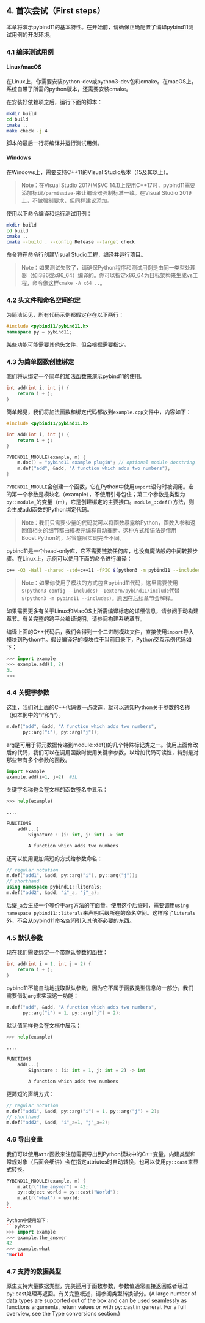 ## 4. 首次尝试（First steps）

本章将演示pybind11的基本特性。在开始前，请确保正确配置了编译pybind11测试用例的开发环境。

### 4.1 编译测试用例

#### Linux/macOS

在Linux上，你需要安装python-dev或python3-dev包和cmake。在macOS上，系统自带了所需的python版本，还需要安装cmake。

在安装好依赖项之后，运行下面的脚本：
```sh
mkdir build
cd build
cmake ..
make check -j 4
```

脚本的最后一行将编译并运行测试用例。

#### Windows

在Windows上，需要支持C++11的Visual Studio版本（15及其以上）。

> Note：在Visual Studio 2017(MSVC 14.1)上使用C++17时，pybind11需要添加标识`/permissive-`来让编译器强制标准一致。在Visual Studio 2019上，不做强制要求，但同样建议添加。

使用以下命令编译和运行测试用例：
```sh
mkdir build
cd build
cmake ..
cmake --build . --config Release --target check
```

命令将在命令行创建Visual Studio工程，编译并运行项目。
> Note：如果测试失败了，请确保Python程序和测试用例是由同一类型处理器（如i386或x86_64）编译的。你可以指定x86_64为目标架构来生成vs工程，命令像这样`cmake -A x64 ..`。

### 4.2 头文件和命名空间约定

为简洁起见，所有代码示例都假定存在以下两行：
```c++
#include <pybind11/pybind11.h>
namespace py = pybind11;
```

某些功能可能需要其他头文件，但会根据需要指定。

### 4.3 为简单函数创建绑定

我们将从绑定一个简单的加法函数来演示pybind11的使用。
```c++
int add(int i, int j) {
    return i + j;
}
```

简单起见，我们将加法函数和绑定代码都放到`example.cpp`文件中，内容如下：
```c++
#include <pybind11/pybind11.h>

int add(int i, int j) {
    return i + j;
}

PYBIND11_MODULE(example, m) {
    m.doc() = "pybind11 example plugin"; // optional module docstring
    m.def("add", &add, "A function which adds two numbers");
}
```

`PYBIND11_MODULE`会创建一个函数，它在Python中使用`import`语句时被调用。宏的第一个参数是模块名（example），不使用引号包住；第二个参数是类型为`py::module_`的变量（m），它是创建绑定的主要接口。`module_::def()`方法，则会生成add函数的Python绑定代码。

> Note：我们只需要少量的代码就可以将函数暴露给Python，函数入参和返回值相关的细节都由模板元编程自动推断。这种方式和语法是借用Boost.Python的，尽管底层实现完全不同。

pybind11是一个head-only库，它不需要链接任何库，也没有魔法般的中间转换步骤。在Linux上，示例可以使用下面的命令进行编译：
```sh
c++ -O3 -Wall -shared -std=c++11 -fPIC $(python3 -m pybind11 --includes) example.cpp -o example$(python3-config --extension-suffix)
```

> Note：如果你使用子模块的方式包含pybind11代码，这里需要使用`$(python3-config --includes) -Iextern/pybind11/include`代替`$(python3 -m pybind11 --includes)`。原因在后续章节会解释。

如果需要更多有关于Linux和MacOS上所需编译标志的详细信息，请参阅手动构建章节。有关完整的跨平台编译说明，请参阅构建系统章节。

编译上面的C++代码后，我们会得到一个二进制模块文件，直接使用`import`导入模块到Python中。假设编译好的模块位于当前目录下，Python交互示例代码如下：
```python
>>> import example
>>> example.add(1, 2)
3L
>>> 
```

### 4.4 关键字参数

这里，我们对上面的C++代码做一点改造，就可以通知Python关于参数的名称（如本例中的“i”和“j”）。
```c++
m.def("add", &add, "A function which adds two numbers",
      py::arg("i"), py::arg("j"));
```

arg是可用于将元数据传递到module::def()的几个特殊标记类之一。使用上面修改后的代码，我们可以在调用函数时使用关键字参数，以增加代码可读性，特别是对那些带有多个参数的函数。

```python
import example
example.add(i=1, j=2)  #3L
```

关键字名称也会在文档的函数签名中显示：

```python
>>> help(example)

....

FUNCTIONS
    add(...)
        Signature : (i: int, j: int) -> int

        A function which adds two numbers
```

还可以使用更加简短的方式给参数命名：

```c++
// regular notation
m.def("add1", &add, py::arg("i"), py::arg("j"));
// shorthand
using namespace pybind11::literals;
m.def("add2", &add, "i"_a, "j"_a);
```

后缀`_a`会生成一个等价于`arg`方法的字面量。使用这个后缀时，需要调用`using namespace pybind11::literals`来声明后缀所在的命名空间。这样除了`literals`外，不会从pybind11命名空间引入其他不必要的东西。

### 4.5 默认参数

现在我们需要绑定一个带默认参数的函数：
```c++
int add(int i = 1, int j = 2) {
    return i + j;
}
```

pybind11不能自动地提取默认参数，因为它不属于函数类型信息的一部分。我们需要借助`arg`来实现这一功能：

```c++
m.def("add", &add, "A function which adds two numbers",
      py::arg("i") = 1, py::arg("j") = 2);
```

默认值同样也会在文档中展示：
```python
>>> help(example)

....

FUNCTIONS
    add(...)
        Signature : (i: int = 1, j: int = 2) -> int

        A function which adds two numbers
```

更简短的声明方式：
```c++
// regular notation
m.def("add1", &add, py::arg("i") = 1, py::arg("j") = 2);
// shorthand
m.def("add2", &add, "i"_a=1, "j"_a=2);
```

### 4.6 导出变量

我们可以使用`attr`函数来注册需要导出到Python模块中的C++变量。内建类型和常规对象（后面会细讲）会在指定attriutes时自动转换，也可以使用`py::cast`来显式转换。

```c++
PYBIND11_MODULE(example, m) {
    m.attr("the_answer") = 42;
    py::object world = py::cast("World");
    m.attr("what") = world;
}
``

Python中使用如下：
​```pyhton
>>> import example
>>> example.the_answer
42
>>> example.what
'World'
```

### 4.7 支持的数据类型

原生支持大量数据类型，完美适用于函数参数，参数值通常直接返回或者经过py::cast处理再返回。有关完整概述，请参阅类型转换部分。(A large number of data types are supported out of the box and can be used seamlessly as functions arguments, return values or with py::cast in general. For a full overview, see the Type conversions section.)


